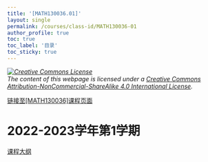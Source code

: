 ```yaml
---
title: '[MATH130036.01]'
layout: single
permalink: /courses/class-id/MATH130036-01
author_profile: true
toc: true
toc_label: '目录'
toc_sticky: true
---
```


<div class='notice--warning'>
	<p><i><a rel='license' href='http://creativecommons.org/licenses/by-nc-sa/4.0/'><img alt='Creative Commons License' style='border-width:0' src='https://i.creativecommons.org/l/by-nc-sa/4.0/88x31.png' /></a><br /> The content of this webpage is licensed under a <a rel='license' href='http://creativecommons.org/licenses/by-nc-sa/4.0/'>Creative Commons Attribution-NonCommercial-ShareAlike 4.0 International License</a>.</i></p>
</div>

<a href='https://fdu-math.github.io/courses/MATH130036'>链接至[MATH130036]课程页面<a>

# 2022-2023学年第1学期

<a href='../courses/syllabus/MATH130036.01-2022-2023-1 (Encrypted).pdf'>课程大纲</a>